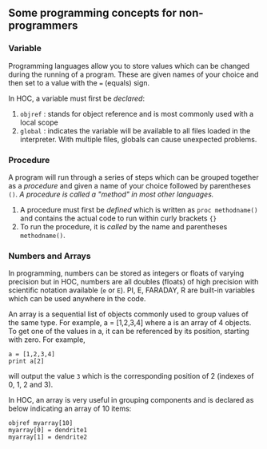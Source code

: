 
## Some programming concepts for non-programmers

### Variable

Programming languages allow you to store values which can be changed during the running of a program. These are given names of your choice and then set to a value with the `=` (equals) sign.

In HOC, a variable must first be *declared*:

1. `objref` : stands for object reference and is most commonly used with a local scope
1. `global` : indicates the variable will be available to all files loaded in the interpreter. With multiple files, globals can cause unexpected problems.

### Procedure

A program will run through a series of steps which can be grouped together as a *procedure* and given a name of your choice followed by parentheses `()`.  *A procedure is called a &quot;method&quot; in most other languages.* 

1. A procedure must first be *defined* which is written as `proc methodname()` and contains the actual code to run within curly brackets `{}`
1. To run the procedure, it is *called* by the name and parentheses `methodname()`.

### Numbers and Arrays

In programming, numbers can be stored as integers or floats of varying precision but in HOC, numbers are all doubles (floats) of high precision with scientific notation available (`e` or `E`).
PI, E, FARADAY, R are built-in variables which can be used anywhere in the code.

An array is a sequential list of objects commonly used to group values of the same type. For example, a = [1,2,3,4] where a is an array of 4 objects.  To get one of the values in a, it can be referenced by its position, starting with zero. For example,

```
a = [1,2,3,4]
print a[2]
```

will output the value `3` which is the corresponding position of 2 (indexes of 0, 1, 2 and 3).

In HOC, an array is very useful in grouping components and is declared as below indicating an array of 10 items:

```
objref myarray[10]
myarray[0] = dendrite1
myarray[1] = dendrite2
```
